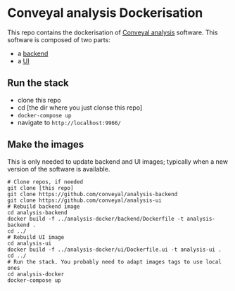 # Conveyal analysis Dockerisation

This repo contains the dockerisation of [Conveyal analysis](https://www.conveyal.com/analysis/) software. This software is composed of two parts:

- a [backend](https://github.com/conveyal/analysis-backend)
- a [UI](https://github.com/conveyal/analysis-ui)

## Run the stack

- clone this repo
- cd [the dir where you just clonse this repo]
- `docker-compose up`
- navigate to `http://localhost:9966/`

## Make the images

This is only needed to update backend and UI images; typically when a new version of the software is available.

    # Clone repos, if needed
    git clone [this repo]
    git clone https://github.com/conveyal/analysis-backend
    git clone https://github.com/conveyal/analysis-ui
    # Rebuild backend image
    cd analysis-backend
    docker build -f ../analysis-docker/backend/Dockerfile -t analysis-backend .
    cd ../
    # Rebuild UI image
    cd analysis-ui
    docker build -f ../analysis-docker/ui/Dockerfile.ui -t analysis-ui .
    cd ../
    # Run the stack. You probably need to adapt images tags to use local ones
    cd analysis-docker
    docker-compose up
